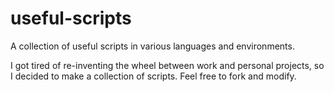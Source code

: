 # useful-scripts

A collection of useful scripts in various languages and environments.

I got tired of re-inventing the wheel between work and personal projects, so I decided to make a collection of scripts. Feel free to fork and modify.
